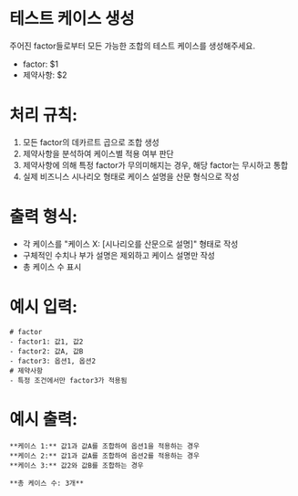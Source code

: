 # 테스트 케이스 생성
주어진 factor들로부터 모든 가능한 조합의 테스트 케이스를 생성해주세요.
- factor: $1
- 제약사항: $2

# 처리 규칙:
1. 모든 factor의 데카르트 곱으로 조합 생성
2. 제약사항을 분석하여 케이스별 적용 여부 판단
3. 제약사항에 의해 특정 factor가 무의미해지는 경우, 해당 factor는 무시하고 통합
4. 실제 비즈니스 시나리오 형태로 케이스 설명을 산문 형식으로 작성

# 출력 형식:
- 각 케이스를 "케이스 X: [시나리오를 산문으로 설명]" 형태로 작성
- 구체적인 수치나 부가 설명은 제외하고 케이스 설명만 작성
- 총 케이스 수 표시

# 예시 입력:
```
# factor
- factor1: 값1, 값2
- factor2: 값A, 값B
- factor3: 옵션1, 옵션2
# 제약사항
- 특정 조건에서만 factor3가 적용됨
```

# 예시 출력:
```
**케이스 1:** 값1과 값A를 조합하여 옵션1을 적용하는 경우
**케이스 2:** 값1과 값A를 조합하여 옵션2를 적용하는 경우
**케이스 3:** 값2와 값B를 조합하는 경우

**총 케이스 수: 3개**
```

